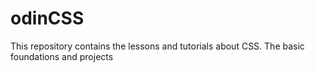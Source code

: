 # odinCSS
This repository contains the lessons and tutorials about CSS. The basic foundations and projects
